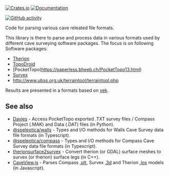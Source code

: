 [![Crates.io](https://img.shields.io/crates/v/cave-fmt)](https://crates.io/crates/cave-fmt "Crates.io version")
[![Documentation](https://img.shields.io/docsrs/cave-fmt)](https://docs.rs/cave-fmt "Documentation")

[![GitHub activity](https://img.shields.io/github/last-commit/mdornseif/cave-fmt)](https://github.com/mdornseif/cave-fmt/commits "Commit activity")


Code for parsing various cave releated file formats.

This library is there to parse and process data in various formats used by different
cave surveying software packages. The focus is on following Software packages:

* [Therion](https://github.com/therion/therion)
* [TopoDroid](https://github.com/marcocorvi/topodroid)
* [PocketTopo(https://paperless.bheeb.ch/PocketTopo13.html)
* [Survex](https://survex.com)
* http://www.ubss.org.uk/terraintool/terraintool.php

Results are presented in a formats based on [vek](https://github.com/yoanlcq/vek).

## See also

* [Davies](https://github.com/riggsd/davies) - Access PocketTopo exported .TXT survey files / Compass Project (.MAK) and Data (.DAT) files (in Python).  
* [@speleotica/walls](https://github.com/speleotica/walls) - Types and I/O methods for Walls Cave Survey data file formats (in Typescript).
* [@speleotica/compass](https://github.com/speleotica/compass) - Types and I/O methods for Compass Cave Survey data file formats (in Typescript).
* [therionsurface2survex](https://github.com/hbeni/therionsurface2survex) - Convert therion (or GDAL) surface meshes to survex (or therion) surface legs (in C++).
* [CaveView.js](https://aardgoose.github.io/CaveView.js/) - Parses Compass [.plt](https://github.com/aardgoose/CaveView.js/blob/dev/src/js/loaders/pltHandler.js), Survex [.3d](https://github.com/aardgoose/CaveView.js/blob/dev/src/js/loaders/svx3dHandler.js) and Therion [.lox](https://github.com/aardgoose/CaveView.js/blob/dev/src/js/loaders/loxHandler.js) models (in Javascript).



